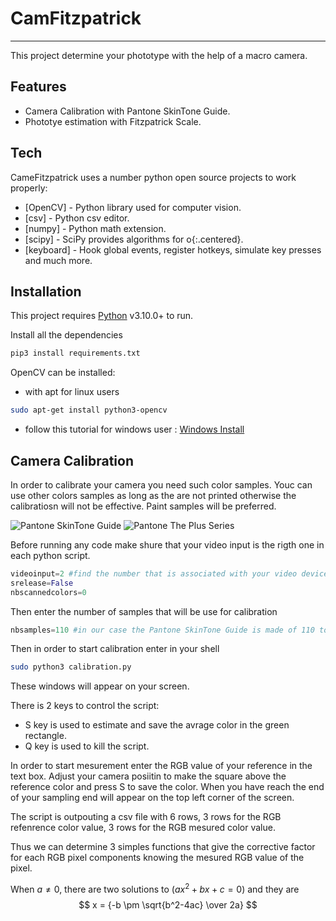 # CamFitzpatrick 
--------------------------------
This project determine your phototype with the help of a macro camera.

## Features
- Camera Calibration with Pantone SkinTone Guide.
- Phototye estimation with Fitzpatrick Scale.

## Tech
CameFitzpatrick uses a number python open source projects to work properly:

- [OpenCV] - Python library used for computer vision.
- [csv] - Python csv editor.
- [numpy] - Python math extension.
- [scipy] - SciPy provides algorithms for o{:.centered}.
- [keyboard] - Hook global events, register hotkeys, simulate key presses and much more.



## Installation

This project requires [Python](https://www.python.org/) v3.10.0+ to run.

Install all the dependencies 

```sh
pip3 install requirements.txt 
```
OpenCV can be installed:
- with apt for linux users
```sh
sudo apt-get install python3-opencv
```
- follow this tutorial for windows user : [Windows Install](https://docs.opencv.org/4.x/d5/de5/tutorial_py_setup_in_windows.html)

## Camera Calibration
In order to calibrate your camera you need such color samples. Youc can use other colors samples as long as the are not printed otherwise the calibratiosn will not be effective. Paint samples will be preferred.


![Pantone SkinTone Guide](https://www.pantone.com/media/catalog/product/s/t/stg202-pantone-skintone-guide-product-1.jpg?quality=95&fit=bounds&height=400&width=1200&canvas=1200:1200)
 ![Pantone The Plus Series](https://www.pantone.com/media/catalog/product/g/p/gp1601b-pantone-pms-formula-guide-coated-uncoated-product-1.jpg?quality=95&height=400&width=400&canvas=307:307)

Before running any code make shure that your video input is the rigth one in each python script.
```python
videoinput=2 #find the number that is associated with your video device 
srelease=False
nbscannedcolors=0
```
Then enter the number of samples that will be use for calibration 
```python 
nbsamples=110 #in our case the Pantone SkinTone Guide is made of 110 tones 
 ```
Then in order to start calibration enter in your shell 

```sh
sudo python3 calibration.py 
```
These windows will appear on your screen. 

There is 2 keys to control the script:
 - S key is used to estimate and save the avrage color in the green rectangle.
 - Q key is used to kill the script. 

In order to start mesurement enter the RGB value of your reference in the text box. Adjust your camera posiitin to make the square above the reference color and press S to save the color. When you have reach the end of your sampling end will appear on the top left corner of the screen.

The script is outpouting a csv file with 6 rows, 3 rows for the RGB refenrence color value, 3 rows for the RGB mesured color value. 

Thus we can determine 3 simples functions that give the corrective factor for each RGB pixel components knowing the mesured RGB value of the pixel. 

When $a \ne 0$, there are two solutions to $(ax^2 + bx + c = 0)$ and they are 
$$ x = {-b \pm \sqrt{b^2-4ac} \over 2a} $$































